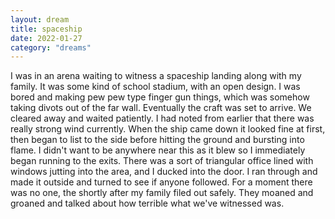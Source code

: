 ```yaml
---
layout: dream
title: spaceship
date: 2022-01-27
category: "dreams"
---
```


I was in an arena waiting to witness a spaceship landing along with my family. It was some kind of school stadium, with an open design. I was bored and making pew pew type finger gun things, which was somehow taking divots out of the far wall.
Eventually the craft was set to arrive. We cleared away and waited patiently. I had noted from earlier that there was really strong wind currently. When the ship came down it looked fine at first, then began to list to the side before hitting the ground and bursting into flame. I didn't want to be anywhere near this as it blew so I immediately began running to the exits. There was a sort of triangular office lined with windows jutting into the area, and I ducked into the door. I ran through and made it outside and turned to see if anyone followed. For a moment there was no one, the shortly after my family filed out safely. They moaned and groaned and talked about how terrible what we've witnessed was.